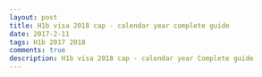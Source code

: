 ```yaml
---
layout: post
title: H1b visa 2018 cap - calendar year complete guide
date: 2017-2-11
tags: H1b 2017 2018
comments: true
description: H1b visa 2018 cap - calendar year Complete guide
---
```


